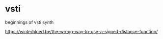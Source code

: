 # vsti

beginnings of vsti synth



https://winterbloed.be/the-wrong-way-to-use-a-signed-distance-function/